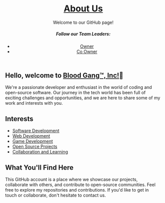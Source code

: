  <header>
        <h1><a href = "https://degenerates2.carrd.co"; target="_blank">About Us</a></h1>
        <p>Welcome to our GitHub page!</p>
  <p>
   <h5>Follow our Team Leaders:</h2>
          <ul>
         <li><a href = "https://degenerates2.carrd.co/#l4zx16"; target="_blank">Owner</a></li>
           <li><a href = "https://degenerates2.carrd.co/#l7zh14"; target="_blank">Co Owner</a></li>
        </ul>
  </p>
    </header>
    <div class="container">
        <h2>Hello, welcome to <a href = "https://discord.gg/wUMRJS57vZ"; target="_blank">Blood Gang™️, Inc!</a>💖</h2>
        <p>
            We're a passionate developer and enthusiast in the world of coding and open-source software. Our journey in the tech world has been full of exciting challenges and opportunities, and we are here to share some of my work and interests with you.
        </p>
        <h2>Interests</h2>
        <ul>
            <li><a href = "https://github.com/Blood-Gang-Inc"; target="_blank">Software Development</a></li>
            <li><a href = "https://linkr.it/bloodweb"; target="_blank">Web Development</a></li>
            <li><a href = "https://twitter.com/WaistStudios"; target="_blank">Game Development</a></li>
            <li><a href = "https://discord.gg/vrkt69UjxK"; target="_blank">Open Source Projects</a></li>
            <li><a href = "https://youtube.com/@BloodGangInc"; target="_blank">Collaboration and Learning</a></li>
        </ul>
        <h2>What You'll Find Here</h2>
        <p>
            This GitHub account is a place where we showcase our projects, collaborate with others, and contribute to open-source communities. Feel free to explore my repositories and contributions. If you'd like to get in touch or collaborate, don't hesitate to contact us.
        </p>
    </div>
</body>
</html>
